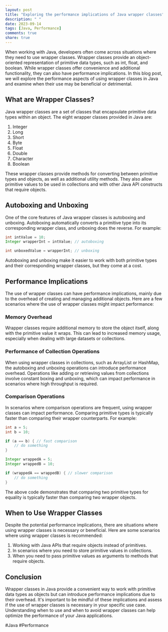 ```yaml
---
layout: post
title: "Exploring the performance implications of Java wrapper classes"
description: " "
date: 2023-09-14
tags: [Java, Performance]
comments: true
share: true
---
```


When working with Java, developers often come across situations where they need to use wrapper classes. Wrapper classes provide an object-oriented representation of primitive data types, such as int, float, and boolean. While wrapper classes offer convenience and additional functionality, they can also have performance implications. In this blog post, we will explore the performance aspects of using wrapper classes in Java and examine when their use may be beneficial or detrimental.

## What are Wrapper Classes?

Java wrapper classes are a set of classes that encapsulate primitive data types within an object. The eight wrapper classes provided in Java are:

1. Integer
2. Long
3. Short
4. Byte
5. Float
6. Double
7. Character
8. Boolean

These wrapper classes provide methods for converting between primitive types and objects, as well as additional utility methods. They also allow primitive values to be used in collections and with other Java API constructs that require objects.

## Autoboxing and Unboxing

One of the core features of Java wrapper classes is autoboxing and unboxing. Autoboxing automatically converts a primitive type into its corresponding wrapper class, and unboxing does the reverse. For example:

```java
int intValue = 10;
Integer wrapperInt = intValue; // autoboxing

int unboxedValue = wrapperInt; // unboxing
```

Autoboxing and unboxing make it easier to work with both primitive types and their corresponding wrapper classes, but they come at a cost.

## Performance Implications

The use of wrapper classes can have performance implications, mainly due to the overhead of creating and managing additional objects. Here are a few scenarios where the use of wrapper classes might impact performance:

### Memory Overhead

Wrapper classes require additional memory to store the object itself, along with the primitive value it wraps. This can lead to increased memory usage, especially when dealing with large datasets or collections.

### Performance of Collection Operations

When using wrapper classes in collections, such as ArrayList or HashMap, the autoboxing and unboxing operations can introduce performance overhead. Operations like adding or retrieving values from collections involve constant boxing and unboxing, which can impact performance in scenarios where high throughput is required.

### Comparison Operations

In scenarios where comparison operations are frequent, using wrapper classes can impact performance. Comparing primitive types is typically faster than comparing their wrapper counterparts. For example:

```java
int a = 5;
int b = 10;

if (a == b) { // fast comparison
    // do something
}

Integer wrappedA = 5;
Integer wrappedB = 10;

if (wrappedA == wrappedB) { // slower comparison
    // do something
}
```

The above code demonstrates that comparing two primitive types for equality is typically faster than comparing two wrapper objects.

## When to Use Wrapper Classes

Despite the potential performance implications, there are situations where using wrapper classes is necessary or beneficial. Here are some scenarios where using wrapper classes is recommended:

1. Working with Java APIs that require objects instead of primitives.
2. In scenarios where you need to store primitive values in collections.
3. When you need to pass primitive values as arguments to methods that require objects.

## Conclusion

Wrapper classes in Java provide a convenient way to work with primitive data types as objects but can introduce performance implications due to their overhead. It's important to be mindful of these implications and assess if the use of wrapper classes is necessary in your specific use case. Understanding when to use and when to avoid wrapper classes can help optimize the performance of your Java applications.

#Java #Performance